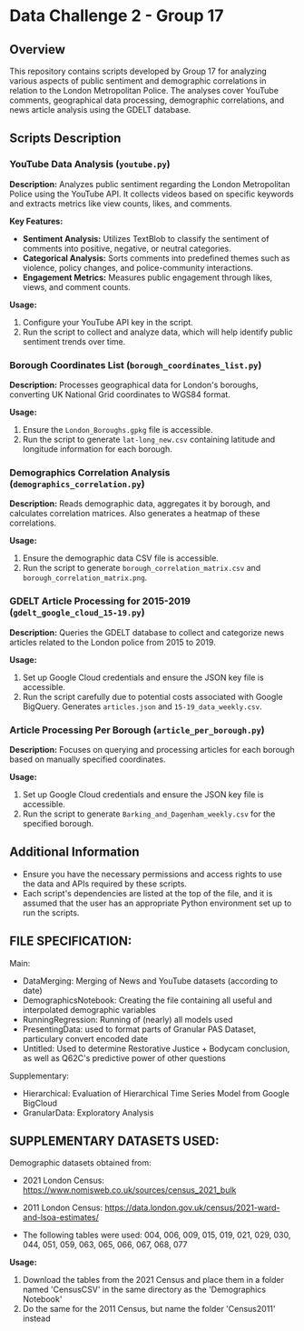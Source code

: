 # Data Challenge 2 - Group 17

## Overview
This repository contains scripts developed by Group 17 for analyzing various aspects of public sentiment and demographic correlations in relation to the London Metropolitan Police. The analyses cover YouTube comments, geographical data processing, demographic correlations, and news article analysis using the GDELT database.

## Scripts Description

### YouTube Data Analysis (`youtube.py`)
**Description:** Analyzes public sentiment regarding the London Metropolitan Police using the YouTube API. It collects videos based on specific keywords and extracts metrics like view counts, likes, and comments.

**Key Features:**
- **Sentiment Analysis:** Utilizes TextBlob to classify the sentiment of comments into positive, negative, or neutral categories.
- **Categorical Analysis:** Sorts comments into predefined themes such as violence, policy changes, and police-community interactions.
- **Engagement Metrics:** Measures public engagement through likes, views, and comment counts.

**Usage:**
1. Configure your YouTube API key in the script.
2. Run the script to collect and analyze data, which will help identify public sentiment trends over time.

### Borough Coordinates List (`borough_coordinates_list.py`)
**Description:** Processes geographical data for London's boroughs, converting UK National Grid coordinates to WGS84 format.

**Usage:**
1. Ensure the `London_Boroughs.gpkg` file is accessible.
2. Run the script to generate `lat-long_new.csv` containing latitude and longitude information for each borough.

### Demographics Correlation Analysis (`demographics_correlation.py`)
**Description:** Reads demographic data, aggregates it by borough, and calculates correlation matrices. Also generates a heatmap of these correlations.

**Usage:**
1. Ensure the demographic data CSV file is accessible.
2. Run the script to generate `borough_correlation_matrix.csv` and `borough_correlation_matrix.png`.

### GDELT Article Processing for 2015-2019 (`gdelt_google_cloud_15-19.py`)
**Description:** Queries the GDELT database to collect and categorize news articles related to the London police from 2015 to 2019.

**Usage:**
1. Set up Google Cloud credentials and ensure the JSON key file is accessible.
2. Run the script carefully due to potential costs associated with Google BigQuery. Generates `articles.json` and `15-19_data_weekly.csv`.

### Article Processing Per Borough (`article_per_borough.py`)
**Description:** Focuses on querying and processing articles for each borough based on manually specified coordinates.

**Usage:**
1. Set up Google Cloud credentials and ensure the JSON key file is accessible.
2. Run the script to generate `Barking_and_Dagenham_weekly.csv` for the specified borough.

## Additional Information
- Ensure you have the necessary permissions and access rights to use the data and APIs required by these scripts.
- Each script's dependencies are listed at the top of the file, and it is assumed that the user has an appropriate Python environment set up to run the scripts.

## FILE SPECIFICATION:
Main:
- DataMerging: Merging of News and YouTube datasets (according to date)
- DemographicsNotebook: Creating the file containing all useful and interpolated demographic variables
- RunningRegression: Running of (nearly) all models used
- PresentingData: used to format parts of Granular PAS Dataset, particulary convert encoded date
- Untitled: Used to determine Restorative Justice + Bodycam conclusion, as well as Q62C's predictive power of other questions

Supplementary:
- Hierarchical: Evaluation of Hierarchical Time Series Model from Google BigCloud
- GranularData: Exploratory Analysis

## SUPPLEMENTARY DATASETS USED:
Demographic datasets obtained from:
- 2021 London Census: https://www.nomisweb.co.uk/sources/census_2021_bulk
- 2011 London Census: https://data.london.gov.uk/census/2021-ward-and-lsoa-estimates/

- The following tables were used: 004, 006, 009, 015, 019, 021, 029, 030, 044, 051, 059, 063, 065, 066, 067, 068, 077

**Usage:**
1. Download the tables from the 2021 Census and place them in a folder named 'CensusCSV' in the same directory as the 'Demographics Notebook'
2. Do the same for the 2011 Census, but name the folder 'Census2011' instead 
